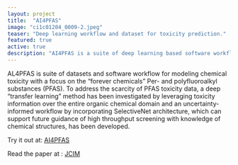```yaml
---
layout: project
title:  "AI4PFAS"
image: "ci1c01204_0009-2.jpeg"
teaser: "Deep learning workflow and dataset for toxicity prediction."
featured: true
active: true
description: "AI4PFAS is a suite of deep learning based software workflow and benchmark datasets for modeling PFAS toxicity."
---
```



AL4PFAS is suite of datasets and software workflow for modeling chemical toxicity with a focus on the “forever chemicals” Per- and polyfluoroalkyl substances (PFAS).
To address the scarcity of PFAS toxicity data, a deep “transfer learning” method has been investigated by leveraging toxicity information over the entire organic 
chemical domain and an uncertainty-informed workflow by incorporating SelectiveNet architecture, which can support future guidance of high throughput screening with
knowledge of chemical structures, has been developed.

Try it out at:
[AI4PFAS](https://github.com/AI4PFAS/AI4PFAS)

Read the paper at :
[JCIM](https://pubs.acs.org/doi/10.1021/acs.jcim.1c01204)
